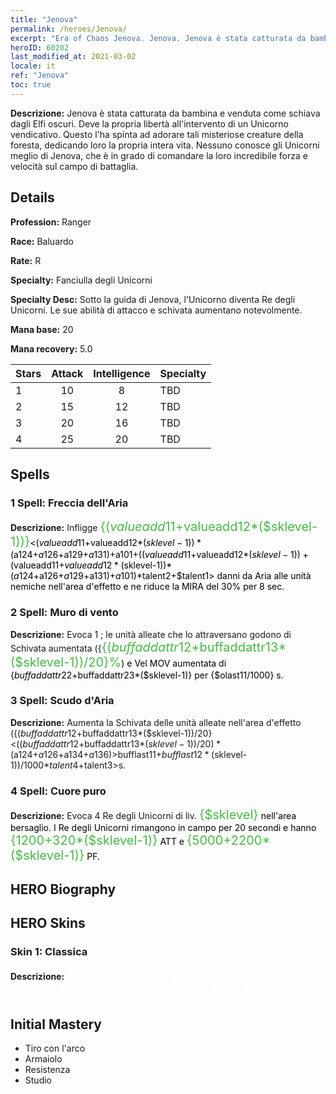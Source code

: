 ```yaml
---
title: "Jenova"
permalink: /heroes/Jenova/
excerpt: "Era of Chaos Jenova. Jenova. Jenova è stata catturata da bambina e venduta come schiava dagli Elfi oscuri. Deve la propria libertà all'intervento di un Unicorno vendicativo. Questo l'ha spinta ad adorare tali misteriose creature della foresta, dedicando loro la propria intera vita. Nessuno conosce gli Unicorni meglio di Jenova, che è in grado di comandare la loro incredibile forza e velocità sul campo di battaglia."
heroID: 60202
last_modified_at: 2021-03-02
locale: it
ref: "Jenova"
toc: true
---
```

 **Descrizione:** Jenova è stata catturata da bambina e venduta come schiava dagli Elfi oscuri. Deve la propria libertà all'intervento di un Unicorno vendicativo. Questo l'ha spinta ad adorare tali misteriose creature della foresta, dedicando loro la propria intera vita. Nessuno conosce gli Unicorni meglio di Jenova, che è in grado di comandare la loro incredibile forza e velocità sul campo di battaglia.
## Details
 **Profession:** Ranger

 **Race:** Baluardo

 **Rate:** R

 **Specialty:** Fanciulla degli Unicorni

 **Specialty Desc:** Sotto la guida di Jenova, l'Unicorno diventa Re degli Unicorni. Le sue abilità di attacco e schivata aumentano notevolmente.

 **Mana base:** 20

 **Mana recovery:** 5.0


  | Stars   |     Attack     |  Intelligence  |      Specialty     |
  |---------|:---------------:|:---------------:|--------------------|
  |    1    | 10 | 8 | TBD |
  |    2    | 15 | 12 | TBD |
  |    3    | 20 | 16 | TBD |
  |    4    | 25 | 20 | TBD |

## Spells
### 1 Spell: Freccia dell'Aria
 **Descrizione:** Infligge <span style="color: #48b946;font-size:20px">{($valueadd11+$valueadd12*($sklevel-1))}</span><span style="color: black"><($valueadd11+$valueadd12*($sklevel-1))*($a124+$a126+$a129+$a131)+$a101+(($valueadd11+$valueadd12*($sklevel-1))+($valueadd11+$valueadd12*($sklevel-1))*($a124+$a126+$a129+$a131)+$a101)*$talent2+$talent1> danni da Aria alle unità nemiche nell'area d'effetto e ne riduce la MIRA del 30% per 8 sec.

### 2 Spell: Muro di vento
 **Descrizione:** Evoca 1 <Muro di vento>; le unità alleate che lo attraversano godono di Schivata aumentata ({<span style="color: #48b946;font-size:20px">{($buffaddattr12+$buffaddattr13*($sklevel-1))/20}%</span><span style="color: black">) e Vel MOV aumentata di {$buffaddattr22+$buffaddattr23*($sklevel-1)} per {$olast11/1000} s.

### 3 Spell: Scudo d'Aria
 **Descrizione:** Aumenta la Schivata delle unità alleate nell'area d'effetto ({($buffaddattr12+$buffaddattr13*($sklevel-1))/20}<(($buffaddattr12+$buffaddattr13*($sklevel-1))/20)*($a124+$a126+$a134+$a136)>%) e le rende immuni ai danni degli incantesimi di tipo Aria per <span style="color: #48b946;font-size:20px">{($bufflast11+$bufflast12*($sklevel-1))/1000}</span><span style="color: black"><($bufflast11+$bufflast12*($sklevel-1))/1000*$talent4+$talent3>s.

### 4 Spell: Cuore puro
 **Descrizione:** Evoca 4 Re degli Unicorni di liv. <span style="color: #48b946;font-size:20px">{$sklevel}</span><span style="color: black"> nell'area bersaglio. I Re degli Unicorni rimangono in campo per 20 secondi e hanno <span style="color: #48b946;font-size:20px">{1200+320*($sklevel-1)}</span><span style="color: black"> ATT e <span style="color: #48b946;font-size:20px">{5000+2200*($sklevel-1)}</span><span style="color: black"> PF.


## HERO Biography

## HERO Skins
### Skin 1: **Classica**

 **Descrizione:** <span style="color: #ffffff;font-size:20px">Nessuno capisce gli Unicorni meglio di me. D'altronde, essi sono la mia unica famiglia.</span>



## Initial Mastery
   - Tiro con l'arco
   - Armaiolo
   - Resistenza
   - Studio
